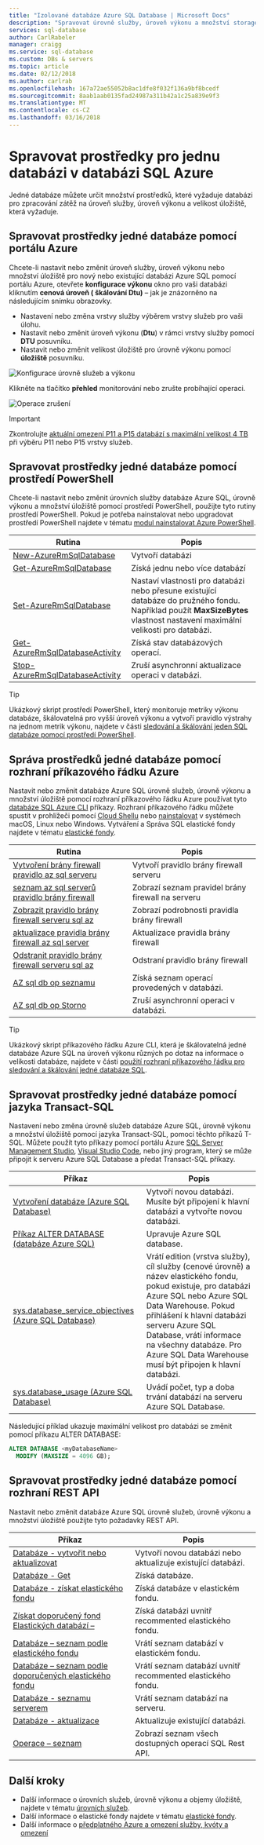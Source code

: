 ```yaml
---
title: "Izolované databáze Azure SQL Database | Microsoft Docs"
description: "Spravovat úrovně služby, úroveň výkonu a množství storagea pro jednu databázi Azure SQL."
services: sql-database
author: CarlRabeler
manager: craigg
ms.service: sql-database
ms.custom: DBs & servers
ms.topic: article
ms.date: 02/12/2018
ms.author: carlrab
ms.openlocfilehash: 167a72ae55052b8ac1dfe8f032f136a9bf8bcedf
ms.sourcegitcommit: 8aab1aab0135fad24987a311b42a1c25a839e9f3
ms.translationtype: MT
ms.contentlocale: cs-CZ
ms.lasthandoff: 03/16/2018
---
```

# <a name="manage-resources-for-a-single-database-in-azure-sql-database"></a>Spravovat prostředky pro jednu databázi v databázi SQL Azure

Jedné databáze můžete určit množství prostředků, které vyžaduje databázi pro zpracování zátěž na úroveň služby, úroveň výkonu a velikost úložiště, která vyžaduje. 

## <a name="manage-single-database-resources-using-the-azure-portal"></a>Spravovat prostředky jedné databáze pomocí portálu Azure

Chcete-li nastavit nebo změnit úroveň služby, úroveň výkonu nebo množství úložiště pro nový nebo existující databázi Azure SQL pomocí portálu Azure, otevřete **konfigurace výkonu** okno pro vaši databázi kliknutím **cenová úroveň ( škálování Dtu)** – jak je znázorněno na následujícím snímku obrazovky. 

- Nastavení nebo změna vrstvy služby výběrem vrstvy služeb pro vaši úlohu. 
- Nastavit nebo změnit úroveň výkonu (**Dtu**) v rámci vrstvy služby pomocí **DTU** posuvníku.
- Nastavit nebo změnit velikost úložiště pro úrovně výkonu pomocí **úložiště** posuvníku. 

![Konfigurace úrovně služeb a výkonu](./media/sql-database-single-database-resources/change-service-tier.png)

Klikněte na tlačítko **přehled** monitorování nebo zrušte probíhající operaci.

![Operace zrušení](./media/sql-database-single-database-resources/cancel-operation.png)

> [!IMPORTANT]
> Zkontrolujte [aktuální omezení P11 a P15 databází s maximální velikost 4 TB](sql-database-resource-limits.md#single-database-limitations-of-p11-and-p15-when-the-maximum-size-greater-than-1-tb) při výběru P11 nebo P15 vrstvy služeb.
>

## <a name="manage-single-database-resources-using-powershell"></a>Spravovat prostředky jedné databáze pomocí prostředí PowerShell

Chcete-li nastavit nebo změnit úrovních služby databáze Azure SQL, úrovně výkonu a množství úložiště pomocí prostředí PowerShell, použijte tyto rutiny prostředí PowerShell. Pokud je potřeba nainstalovat nebo upgradovat prostředí PowerShell najdete v tématu [modul nainstalovat Azure PowerShell](/powershell/azure/install-azurerm-ps). 

| Rutina | Popis |
| --- | --- |
|[New-AzureRmSqlDatabase](/powershell/module/azurerm.sql/new-azurermsqldatabase)|Vytvoří databázi |
|[Get-AzureRmSqlDatabase](/powershell/module/azurerm.sql/get-azurermsqldatabase)|Získá jednu nebo více databází|
|[Set-AzureRmSqlDatabase](/powershell/module/azurerm.sql/set-azurermsqldatabase)|Nastaví vlastnosti pro databázi nebo přesune existující databáze do pružného fondu. Například použít **MaxSizeBytes** vlastnost nastavení maximální velikosti pro databázi.|
|[Get-AzureRmSqlDatabaseActivity](/powershell/module/azurerm.sql/get-azurermsqldatabaseactivity)|Získá stav databázových operací. |
|[Stop-AzureRmSqlDatabaseActivity](/powershell/module/azurerm.sql/stop-azurermsqldatabaseactivity)|Zruší asynchronní aktualizace operaci v databázi.|


> [!TIP]
> Ukázkový skript prostředí PowerShell, který monitoruje metriky výkonu databáze, škálovatelná pro vyšší úroveň výkonu a vytvoří pravidlo výstrahy na jednom metrik výkonu, najdete v části [sledování a škálování jeden SQL databáze pomocí prostředí PowerShell](scripts/sql-database-monitor-and-scale-database-powershell.md).

## <a name="manage-single-database-resources-using-the-azure-cli"></a>Správa prostředků jedné databáze pomocí rozhraní příkazového řádku Azure

Nastavit nebo změnit databáze Azure SQL úrovně služeb, úrovně výkonu a množství úložiště pomocí rozhraní příkazového řádku Azure používat tyto [databáze SQL Azure CLI](/cli/azure/sql/db) příkazy. Rozhraní příkazového řádku můžete spustit v prohlížeči pomocí [Cloud Shellu](/azure/cloud-shell/overview) nebo [nainstalovat](/cli/azure/install-azure-cli) v systémech macOS, Linux nebo Windows. Vytváření a Správa SQL elastické fondy najdete v tématu [elastické fondy](sql-database-elastic-pool.md).

| Rutina | Popis |
| --- | --- |
|[Vytvoření brány firewall pravidlo az sql serveru](/cli/azure/sql/server/firewall-rule#az_sql_server_firewall_rule_create)|Vytvoří pravidlo brány firewall serveru|
|[seznam az sql serverů pravidlo brány firewall](/cli/azure/sql/server/firewall-rule#az_sql_server_firewall_rule_list)|Zobrazí seznam pravidel brány firewall na serveru|
|[Zobrazit pravidlo brány firewall serveru sql az](/cli/azure/sql/server/firewall-rule#az_sql_server_firewall_rule_show)|Zobrazí podrobnosti pravidla brány firewall|
|[aktualizace pravidla brány firewall az sql server](/cli/azure/sql/server/firewall-rule##az_sql_server_firewall_rule_update)|Aktualizace pravidla brány firewall|
|[Odstranit pravidlo brány firewall serveru sql az](/cli/azure/sql/server/firewall-rule#az_sql_server_firewall_rule_delete)|Odstraní pravidlo brány firewall|
|[AZ sql db op seznamu](/cli/azure/sql/db/op?#az_sql_db_op_list)|Získá seznam operací provedených v databázi.|
|[AZ sql db op Storno](/cli/azure/sql/db/op#az_sql_db_op_cancel)|Zruší asynchronní operaci v databázi.|

> [!TIP]
> Ukázkový skript příkazového řádku Azure CLI, která je škálovatelná jedné databáze Azure SQL na úroveň výkonu různých po dotaz na informace o velikosti databáze, najdete v části [použití rozhraní příkazového řádku pro sledování a škálování jedné databáze SQL](scripts/sql-database-monitor-and-scale-database-cli.md).
>

## <a name="manage-single-database-resources-using-transact-sql"></a>Spravovat prostředky jedné databáze pomocí jazyka Transact-SQL

Nastavení nebo změna úrovně služeb databáze Azure SQL, úrovně výkonu a množství úložiště pomocí jazyka Transact-SQL, pomocí těchto příkazů T-SQL. Můžete použít tyto příkazy pomocí portálu Azure [SQL Server Management Studio](/sql/ssms/use-sql-server-management-studio), [Visual Studio Code](https://code.visualstudio.com/docs), nebo jiný program, který se může připojit k serveru Azure SQL Database a předat Transact-SQL příkazy. 

| Příkaz | Popis |
| --- | --- |
|[Vytvoření databáze (Azure SQL Database)](/sql/t-sql/statements/create-database-azure-sql-database)|Vytvoří novou databázi. Musíte být připojení k hlavní databázi a vytvořte novou databázi.|
| [Příkaz ALTER DATABASE (databáze Azure SQL)](/sql/t-sql/statements/alter-database-azure-sql-database) |Upravuje Azure SQL database. |
|[sys.database_service_objectives (Azure SQL Database)](/sql/relational-databases/system-catalog-views/sys-database-service-objectives-azure-sql-database)|Vrátí edition (vrstva služby), cíl služby (cenové úrovně) a název elastického fondu, pokud existuje, pro databázi Azure SQL nebo Azure SQL Data Warehouse. Pokud přihlášení k hlavní databázi serveru Azure SQL Database, vrátí informace na všechny databáze. Pro Azure SQL Data Warehouse musí být připojen k hlavní databázi.|
|[sys.database_usage (Azure SQL Database)](/sql/relational-databases/system-catalog-views/sys-database-usage-azure-sql-database)|Uvádí počet, typ a doba trvání databází na serveru Azure SQL Database.|

Následující příklad ukazuje maximální velikost pro databázi se změnit pomocí příkazu ALTER DATABASE:

 ```sql
ALTER DATABASE <myDatabaseName> 
   MODIFY (MAXSIZE = 4096 GB);
```

## <a name="manage-single-database-resources-using-the-rest-api"></a>Spravovat prostředky jedné databáze pomocí rozhraní REST API

Nastavit nebo změnit databáze Azure SQL úrovně služeb, úrovně výkonu a množství úložiště použijte tyto požadavky REST API.

| Příkaz | Popis |
| --- | --- |
|[Databáze - vytvořit nebo aktualizovat](/rest/api/sql/databases/createorupdate)|Vytvoří novou databázi nebo aktualizuje existující databázi.|
|[Databáze - Get](/rest/api/sql/databases/get)|Získá databáze.|
|[Databáze - získat elastického fondu](/rest/api/sql/databases/getbyelasticpool)|Získá databáze v elastickém fondu.|
|[Získat doporučený fond Elastických databází –](/rest/api/sql/databases/getbyrecommendedelasticpool)|Získá databázi uvnitř recommented elastického fondu.|
|[Databáze – seznam podle elastického fondu](/rest/api/sql/databases/listbyelasticpool)|Vrátí seznam databází v elastickém fondu.|
|[Databáze – seznam podle doporučených elastického fondu](/rest/api/sql/databases/listbyrecommendedelasticpool)|Vrátí seznam databází uvnitř recommented elastického fondu.|
|[Databáze - seznamu serverem](/rest/api/sql/databases/listbyserver)|Vrátí seznam databází na serveru.|
|[Databáze - aktualizace](/rest/api/sql/databases/update)|Aktualizuje existující databázi.|
|[Operace – seznam](/rest/api/sql/Operations/List)|Zobrazí seznam všech dostupných operací SQL Rest API.|



## <a name="next-steps"></a>Další kroky

- Další informace o úrovních služeb, úrovně výkonu a objemy úložiště, najdete v tématu [úrovních služeb](sql-database-service-tiers.md).
- Další informace o elastické fondy najdete v tématu [elastické fondy](sql-database-elastic-pool.md).
- Další informace o [předplatného Azure a omezení služby, kvóty a omezení](../azure-subscription-service-limits.md)
